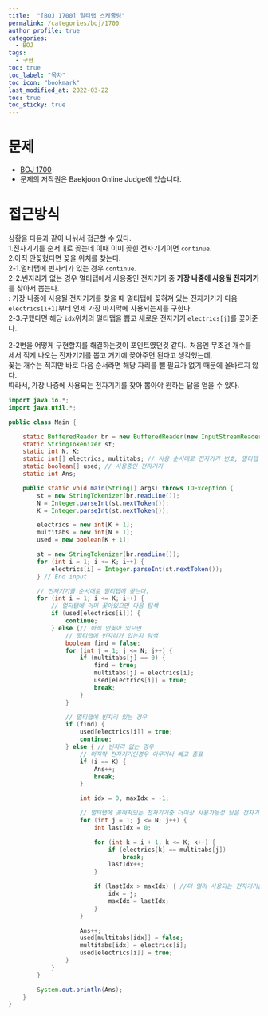 ```yaml
---
title:  "[BOJ 1700] 멀티탭 스케줄링"
permalink: /categories/boj/1700
author_profile: true
categories:
  - BOJ
tags:
  - 구현
toc: true
toc_label: "목차"
toc_icon: "bookmark"
last_modified_at: 2022-03-22
toc: true
toc_sticky: true
---
```


# 문제
- [BOJ 1700](https://www.acmicpc.net/problem/1700)  
- 문제의 저작권은 Baekjoon Online Judge에 있습니다.  

# 접근방식  
상황을 다음과 같이 나눠서 접근할 수 있다.   
1.전자기기를 순서대로 꽂는데 이때 이미 꽂힌 전자기기이면 `continue`.  
2.아직 안꽂혔다면 꽂을 위치를 찾는다.  
  2-1.멀티탭에 빈자리가 있는 경우 `continue`.  
  2-2.빈자리가 없는 경우 멀티탭에서 사용중인 전자기기 중 <b>가장 나중에 사용될 전자기기</b>를 찾아서 뽑는다.  
     : 가장 나중에 사용될 전자기기를 찾을 때 멀티탭에 꽂혀져 있는 전자기기가 다음  `electrics[i+1]`부터 언제 가장 마지막에 사용되는지를 구한다.      
  2-3.구했다면 해당 `idx`위치의 멀티탭을 뽑고 새로운 전자기기 `electrics[j]`를 꽂아준다.   

2-2번을 어떻게 구현할지를 해결하는것이 포인트였던것 같다.. 처음엔 무조건 개수를 세서 적게 나오는 전자기기를 뽑고 거기에 꽂아주면 된다고 생각했는데,  
꽂는 개수는 적지만 바로 다음 순서라면 해당 자리를 뺄 필요가 없기 때문에 올바르지 않다.   
따라서, 가장 나중에 사용되는 전자기기를 찾아 뽑아야 원하는 답을 얻을 수 있다.   

```java
import java.io.*;
import java.util.*;

public class Main {

	static BufferedReader br = new BufferedReader(new InputStreamReader(System.in));
	static StringTokenizer st;
	static int N, K;
	static int[] electrics, multitabs; // 사용 순서대로 전자기기 번호, 멀티탭
	static boolean[] used; // 사용중인 전자기기
	static int Ans;

	public static void main(String[] args) throws IOException {
		st = new StringTokenizer(br.readLine());
		N = Integer.parseInt(st.nextToken());
		K = Integer.parseInt(st.nextToken());

		electrics = new int[K + 1];
		multitabs = new int[N + 1];
		used = new boolean[K + 1];

		st = new StringTokenizer(br.readLine());
		for (int i = 1; i <= K; i++) {
			electrics[i] = Integer.parseInt(st.nextToken());
		} // End input

		// 전자기기를 순서대로 멀티탭에 꽂는다.
		for (int i = 1; i <= K; i++) {
			// 멀티탭에 이미 꽂아있으면 다음 탐색
			if (used[electrics[i]]) {
				continue;
			} else {// 아직 안꽂아 있으면
				// 멀티탭에 빈자리가 있는지 탐색
				boolean find = false;
				for (int j = 1; j <= N; j++) {
					if (multitabs[j] == 0) {
						find = true;
						multitabs[j] = electrics[i];
						used[electrics[i]] = true;
						break;
					}
				}

				// 멀티탭에 빈자리 있는 경우
				if (find) {
					used[electrics[i]] = true;
					continue;
				} else { // 빈자리 없는 경우
					// 마지막 전자기기인경우 아무거나 빼고 종료
					if (i == K) {
						Ans++;
						break;
					}

					int idx = 0, maxIdx = -1;

					// 멀티탭에 꽂혀져있는 전자기기중 더이상 사용가능성 낮은 전자기기를 뺀다.
					for (int j = 1; j <= N; j++) {
						int lastIdx = 0;

						for (int k = i + 1; k <= K; k++) {
							if (electrics[k] == multitabs[j])
								break;
							lastIdx++;
						}

						if (lastIdx > maxIdx) { //더 멀리 사용되는 전자기기를 선택한다.
							idx = j;
							maxIdx = lastIdx;
						}
					}

					Ans++;
					used[multitabs[idx]] = false;
					multitabs[idx] = electrics[i];
					used[electrics[i]] = true;
				}
			}
		}

		System.out.println(Ans);
	}
}  
```    